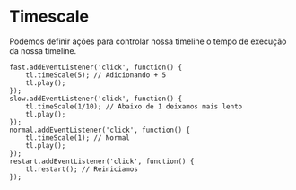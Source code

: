 # Timescale

Podemos definir ações para controlar nossa timeline o tempo de execução da nossa
timeline.



```
fast.addEventListener('click', function() {
    tl.timeScale(5); // Adicionando + 5
    tl.play();
});
slow.addEventListener('click', function() {
    tl.timeScale(1/10); // Abaixo de 1 deixamos mais lento
    tl.play();
});
normal.addEventListener('click', function() {
    tl.timeScale(1); // Normal
    tl.play();
});
restart.addEventListener('click', function() {
    tl.restart(); // Reiniciamos
});
```
